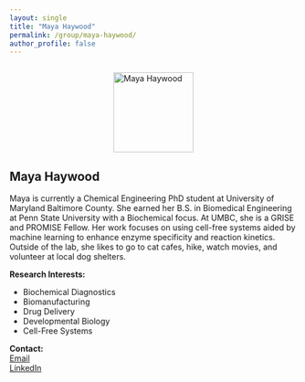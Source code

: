 ```yaml
---
layout: single
title: "Maya Haywood"
permalink: /group/maya-haywood/
author_profile: false
---
```


<img src="/images/lab_portraits/MHaywood_portrait.jpg" alt="Maya Haywood" style="width:140px; height:140px; object-fit:cover; border-radius:0; display:block; margin:2em auto 1em auto; aspect-ratio:1/1;" />

## Maya Haywood

Maya is currently a Chemical Engineering PhD student at University of Maryland Baltimore County. She earned her B.S. in Biomedical Engineering at Penn State University with a Biochemical focus. At UMBC, she is a GRISE and PROMISE Fellow. Her work focuses on using cell-free systems aided by machine learning to enhance enzyme specificity and reaction kinetics. Outside of the lab, she likes to go to cat cafes, hike, watch movies, and volunteer at local dog shelters.

**Research Interests:**  
- Biochemical Diagnostics  
- Biomanufacturing  
- Drug Delivery  
- Developmental Biology  
- Cell-Free Systems

**Contact:**  
[Email](mailto:CW59212@umbc.edu)  
[LinkedIn](https://www.linkedin.com/in/maya-haywood-01a6311a2/)
